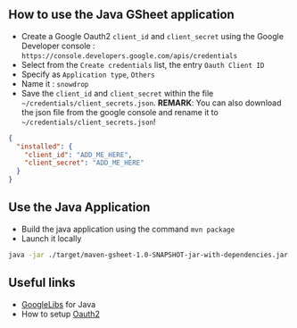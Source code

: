 ## How to use the Java GSheet application

- Create a Google Oauth2 `client_id` and `client_secret` using the Google Developer console : `https://console.developers.google.com/apis/credentials`
- Select from the `Create credentials` list, the entry `Oauth Client ID`
- Specify as `Application type`, `Others`
- Name it : `snowdrop`
- Save the `client_id` and `client_secret` within the file `~/credentials/client_secrets.json`. **REMARK**: You can also download the json file from the google console and rename it
  to `~/credentials/client_secrets.json`!
```json
{
  "installed": {
    "client_id": "ADD_ME_HERE",
    "client_secret": "ADD_ME_HERE"
  }
}
```

## Use the Java Application

- Build the java application using the command `mvn package`
- Launch it locally
```bash
java -jar ./target/maven-gsheet-1.0-SNAPSHOT-jar-with-dependencies.jar
```    

## Useful links

- [GoogleLibs](https://developers.google.com/api-client-library/java/google-api-java-client/setup) for Java
- How to setup [Oauth2](https://developers.google.com/api-client-library/java/google-api-java-client/oauth2)